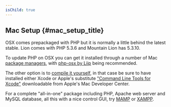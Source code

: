 ```yaml
---
isChild: true
---
```


## Mac Setup  {#mac_setup_title}

OSX comes prepackaged with PHP but it is normally a little behind the latest stable. Lion comes with PHP 5.3.6 and
Mountain Lion has 5.3.10.

To update PHP on OSX you can get it installed through a number of Mac [package managers][mac-package-managers], with
[php-osx by Liip][php-osx-downloads] being recommended.

The other option is to [compile it yourself][mac-compile], in that case be sure to have installed either Xcode or
Apple's substitute ["Command Line Tools for Xcode"][apple-developer] downloadable from Apple's Mac Developer Center.

For a complete "all-in-one" package including PHP, Apache web server and MySQL database, all this with a nice control
GUI, try [MAMP][mamp-downloads] or [XAMPP][xampp].

[mac-package-managers]: http://www.php.net/manual/en/install.macosx.packages.php
[mac-compile]: http://www.php.net/manual/en/install.macosx.compile.php
[xcode-gcc-substitution]: https://github.com/kennethreitz/osx-gcc-installer
[apple-developer]: https://developer.apple.com/downloads
[mamp-downloads]: http://www.mamp.info/en/downloads/index.html
[php-osx-downloads]: http://php-osx.liip.ch/
[xampp]: http://www.apachefriends.org/en/xampp.html
